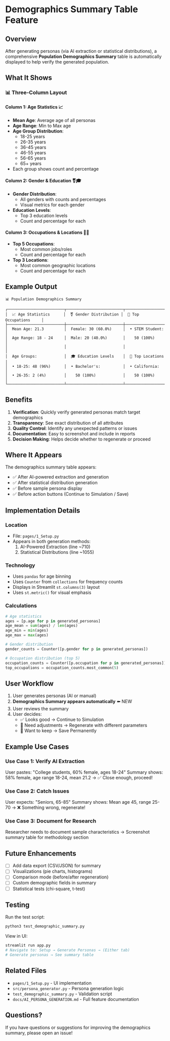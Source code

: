 # Demographics Summary Table Feature

## Overview
After generating personas (via AI extraction or statistical distributions), a comprehensive **Population Demographics Summary** table is automatically displayed to help verify the generated population.

## What It Shows

### 📊 Three-Column Layout

#### Column 1: Age Statistics 📈
- **Mean Age**: Average age of all personas
- **Age Range**: Min to Max age
- **Age Group Distribution**:
  - 18-25 years
  - 26-35 years
  - 36-45 years
  - 46-55 years
  - 56-65 years
  - 65+ years
- Each group shows count and percentage

#### Column 2: Gender & Education ⚧🎓
- **Gender Distribution**:
  - All genders with counts and percentages
  - Visual metrics for each gender
- **Education Levels**:
  - Top 3 education levels
  - Count and percentage for each

#### Column 3: Occupations & Locations 💼📍
- **Top 5 Occupations**:
  - Most common jobs/roles
  - Count and percentage for each
- **Top 3 Locations**:
  - Most common geographic locations
  - Count and percentage for each

## Example Output

```
📊 Population Demographics Summary

┌─────────────────────────┬─────────────────────────┬─────────────────────────┐
│  📈 Age Statistics      │  ⚧ Gender Distribution │  💼 Top Occupations     │
├─────────────────────────┼─────────────────────────┼─────────────────────────┤
│  Mean Age: 21.3         │  Female: 30 (60.0%)     │  • STEM Student:        │
│  Age Range: 18 - 24     │  Male: 20 (40.0%)       │    50 (100%)            │
│                         │                         │                         │
│  Age Groups:            │  🎓 Education Levels    │  📍 Top Locations       │
│  • 18-25: 48 (96%)      │  • Bachelor's:          │  • California:          │
│  • 26-35: 2 (4%)        │    50 (100%)            │    50 (100%)            │
└─────────────────────────┴─────────────────────────┴─────────────────────────┘
```

## Benefits

1. **Verification**: Quickly verify generated personas match target demographics
2. **Transparency**: See exact distribution of all attributes
3. **Quality Control**: Identify any unexpected patterns or issues
4. **Documentation**: Easy to screenshot and include in reports
5. **Decision Making**: Helps decide whether to regenerate or proceed

## Where It Appears

The demographics summary table appears:
- ✅ After AI-powered extraction and generation
- ✅ After statistical distribution generation
- ✅ Before sample persona display
- ✅ Before action buttons (Continue to Simulation / Save)

## Implementation Details

### Location
- File: `pages/1_Setup.py`
- Appears in both generation methods:
  1. AI-Powered Extraction (line ~710)
  2. Statistical Distributions (line ~1055)

### Technology
- Uses `pandas` for age binning
- Uses `Counter` from `collections` for frequency counts
- Displays in Streamlit `st.columns(3)` layout
- Uses `st.metric()` for visual emphasis

### Calculations
```python
# Age statistics
ages = [p.age for p in generated_personas]
age_mean = sum(ages) / len(ages)
age_min = min(ages)
age_max = max(ages)

# Gender distribution
gender_counts = Counter([p.gender for p in generated_personas])

# Occupation distribution (top 5)
occupation_counts = Counter([p.occupation for p in generated_personas])
top_occupations = occupation_counts.most_common(5)
```

## User Workflow

1. User generates personas (AI or manual)
2. **Demographics Summary appears automatically** ⬅️ NEW
3. User reviews the summary
4. User decides:
   - ✅ Looks good → Continue to Simulation
   - 🔄 Need adjustments → Regenerate with different parameters
   - 💾 Want to keep → Save Permanently

## Example Use Cases

### Use Case 1: Verify AI Extraction
User pastes: "College students, 60% female, ages 18-24"
Summary shows: 58% female, age range 18-24, mean 21.2
→ ✅ Close enough, proceed!

### Use Case 2: Catch Issues
User expects: "Seniors, 65-85"
Summary shows: Mean age 45, range 25-70
→ ❌ Something wrong, regenerate!

### Use Case 3: Document for Research
Researcher needs to document sample characteristics
→ Screenshot summary table for methodology section

## Future Enhancements

- [ ] Add data export (CSV/JSON) for summary
- [ ] Visualizations (pie charts, histograms)
- [ ] Comparison mode (before/after regeneration)
- [ ] Custom demographic fields in summary
- [ ] Statistical tests (chi-square, t-test)

## Testing

Run the test script:
```bash
python3 test_demographic_summary.py
```

View in UI:
```bash
streamlit run app.py
# Navigate to: Setup → Generate Personas → (Either tab)
# Generate personas → See summary table
```

## Related Files

- `pages/1_Setup.py` - UI implementation
- `src/persona_generator.py` - Persona generation logic
- `test_demographic_summary.py` - Validation script
- `docs/AI_PERSONA_GENERATION.md` - Full feature documentation

## Questions?

If you have questions or suggestions for improving the demographics summary, please open an issue!

